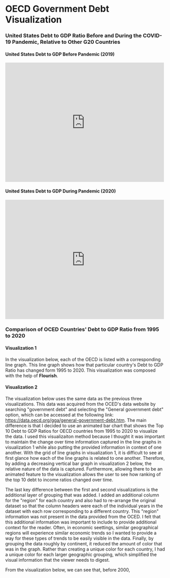 # OECD Government Debt Visualization
### United States Debt to GDP Ratio Before and During the COVID-19 Pandemic, Relative to Other G20 Countries
#### United States Debt to GDP Before Pandemic (2019)
<iframe src="https://data.oecd.org/chart/6viM" width="500" height="375" style="border: 0" mozallowfullscreen="true" webkitallowfullscreen="true" allowfullscreen="true"><a href="https://data.oecd.org/chart/6viM" target="_blank">OECD Chart: General government debt, Total, % of GDP, Annual, 2019</a></iframe>


#### United States Debt to GDP During Pandemic (2020)
<iframe src="https://data.oecd.org/chart/6viO" width="500" height="375" style="border: 0" mozallowfullscreen="true" webkitallowfullscreen="true" allowfullscreen="true"><a href="https://data.oecd.org/chart/6viO" target="_blank">OECD Chart: General government debt, Total, % of GDP, Annual, 2020</a></iframe>

### Comparison of OCED Countries' Debt to GDP Ratio from 1995 to 2020

#### Visualization 1

In the visualization below, each of the OECD is listed with a corresponding line graph. This line graph shows how that particular country's Debt to GDP Ratio has changed form 1995 to 2020. This visualization was composed with the help of **Flourish**.


<div class="flourish-embed flourish-chart" data-src="visualisation/7667826"><script src="https://public.flourish.studio/resources/embed.js"></script></div>


#### Visualization 2

The visualization below uses the same data as the previous three visualizations. This data was acquired from the OCED's data website by searching "government debt" and selecting the "General government debt" option, which can be accessed at the following link: https://data.oecd.org/gga/general-government-debt.htm.  The main difference is that I decided to use an animated bar chart that shows the Top 10 Debt to GDP Ratios for OECD countries from 1995 to 2020 to visualize the data. I used this visualizaiton method because I thought it was important to maintain the change over time information captured in the line graphs in visualization 1 while also putting the provided information in context of one another. With the grid of line graphs in visualization 1, it is difficult to see at first glance how each of the line graphs is related to one another. Therefore, by adding a decreasing vertical bar graph in visualization 2 below, the relative nature of the data is captured. Furthermore, allowing there to be an animated feature to the visualization allows the user to see how ranking of the top 10 debt to income ratios changed over time. 

The last key difference between the first and second visualizations is the additional layer of grouping that was added. I added an additional column for the "region" for each country and also had to re-arrange the original dataset so that the column headers were each of the individual years in the dataset with each row corresponding to a different country. This "region" information was not present in the data provided from the OCED. I felt that this additional information was important to include to provide additional context for the reader. Often, in economic seettings, similar geographical regions will experience similar economic trends so I wanted to provide a way for these types of trends to be easily visible in the data. Finally, by grouping the data roughly by continent, it reduced the amount of color that was in the graph. Rather than creating a unique color for each country, I had a unique color for each larger geographic grouping, which simplified the visual information that the viewer needs to digest.

From the visualization below, we can see that, before 2000, 

<div class="flourish-embed flourish-bar-chart-race" data-src="visualisation/7687960"><script src="https://public.flourish.studio/resources/embed.js"></script></div>
